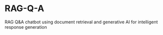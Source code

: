 # RAG-Q-A
RAG Q&amp;A chatbot using document retrieval and generative AI for intelligent response generation
